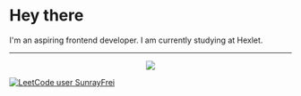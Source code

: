 

<h1>Hey there</h1>
I'm an aspiring frontend developer. 
I am currently studying at Hexlet. 
<hr>
<p align="center">
  <a href="https://skillicons.dev">
    <img src="https://skillicons.dev/icons?i=react,js,ts,html,css,nodejs,sass,pug,jest,git,github,githubactions,npm,figma,ps&perline=15"/>
  </a>
</p>

[![LeetCode user SunrayFrei](https://img.shields.io/badge/dynamic/json?style=for-the-badge&labelColor=black&color=%23ffa116&label=Solved&query=solvedOverTotal&url=https%3A%2F%2Fleetcode-badge.vercel.app%2Fapi%2Fusers%2FSunrayFrei&logo=leetcode&logoColor=yellow)](https://leetcode.com/SunrayFrei/)
<!--
**SunrayFrei/SunrayFrei** is a ✨ _special_ ✨ repository because its `README.md` (this file) appears on your GitHub profile.

Here are some ideas to get you started:

- 🔭 I’m currently working on ...
- 🌱 I’m currently learning ...
- 👯 I’m looking to collaborate on ...
- 🤔 I’m looking for help with ...
- 💬 Ask me about ...
- 📫 How to reach me: ...
- 😄 Pronouns: ...
- ⚡ Fun fact: ...
-->
